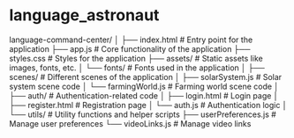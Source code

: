 # language_astronaut
language-command-center/
│
├── index.html               # Entry point for the application
├── app.js                   # Core functionality of the application
├── styles.css               # Styles for the application
├── assets/                  # Static assets like images, fonts, etc.
│   └── fonts/               # Fonts used in the application
│
├── scenes/                  # Different scenes of the application
│   ├── solarSystem.js       # Solar system scene code
│   └── farmingWorld.js      # Farming world scene code
│
├── auth/                    # Authentication-related code
│   ├── login.html           # Login page
│   ├── register.html        # Registration page
│   └── auth.js              # Authentication logic
│
└── utils/                   # Utility functions and helper scripts
    ├── userPreferences.js   # Manage user preferences
    └── videoLinks.js        # Manage video links
